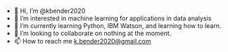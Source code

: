 - 👋 Hi, I’m @kbender2020
- 👀 I’m interested in machine learning for applications in data analysis
- 🌱 I’m currently learning Python, IBM Watson, and learning how to learn. 
- 💞️ I’m looking to collaborate on nothing at the moment.
- 📫 How to reach me k.bender2020@gmail.com

<!---
kbender2020/kbender2020 is a ✨ special ✨ repository because its `README.md` (this file) appears on your GitHub profile.
You can click the Preview link to take a look at your changes.
--->
